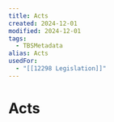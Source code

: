```yaml
---
title: Acts
created: 2024-12-01
modified: 2024-12-01
tags:
  - TBSMetadata
alias: Acts
usedFor:
  - "[[12298 Legislation]]"
---
```

# Acts
